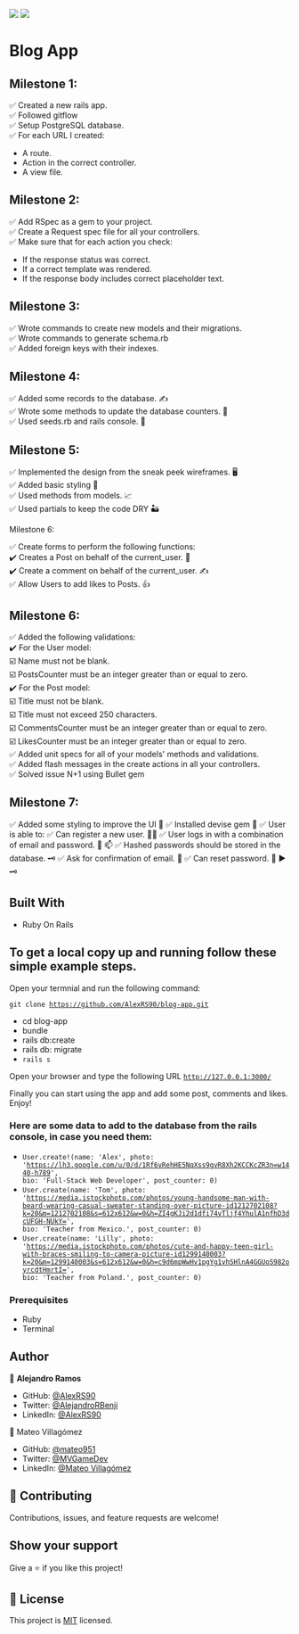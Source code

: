 ![](https://img.shields.io/badge/Microverse-blueviolet)
![](https://img.shields.io/badge/Ruby-red)

# Blog App

> 

## Milestone 1:

✅ Created a new rails app. <br>
✅ Followed gitflow <br>
✅ Setup PostgreSQL database. <br>
✅ For each URL I created: 
 - A route.
 - Action in the correct controller.
 - A view file.

## Milestone 2:

✅ Add RSpec as a gem to your project. <br>
✅ Create a Request spec file for all your controllers. <br>
✅ Make sure that for each action you check: <br>

 - If the response status was correct.
 - If a correct template was rendered.
 - If the response body includes correct placeholder text.

## Milestone 3:

✅ Wrote commands to create new models and their migrations. <br>
✅ Wrote commands to generate schema.rb <br>
✅ Added foreign keys with their indexes. <br>

## Milestone 4:

✅ Added some records to the database. ✍️ <br>
✅ Wrote some methods to update the database counters. 🔢 <br>
✅ Used seeds.rb and rails console. 🌱 <br>

## Milestone 5:

✅  Implemented the design from the sneak peek wireframes. 🖥️  <br>
✅  Added basic styling 🎨  <br>
✅  Used methods from models. 📈  <br>
✅  Used partials to keep the code DRY 🏜️  <br>

Milestone 6:

✅  Create forms to perform the following functions: <br>
      ✔️  Creates a Post on behalf of the current_user. 📄 <br>
      ✔️  Create a comment on behalf of the current_user. ✍️ <br>
✅  Allow Users to add likes to Posts. 👍 

## Milestone 6:

✅ Added the following validations:<br>
   ✔️ For the User model:<br>
     ☑️ Name must not be blank.<br>
     ☑️ PostsCounter must be an integer greater than or equal to zero.<br>
   ✔️ For the Post model:<br>
     ☑️ Title must not be blank.<br>
     ☑️ Title must not exceed 250 characters.<br>
     ☑️ CommentsCounter must be an integer greater than or equal to zero.<br>
     ☑️ LikesCounter must be an integer greater than or equal to zero.<br>
✅ Added unit specs for all of your models' methods and validations.<br>
✅ Added flash messages in the create actions in all your controllers.<br>
✅ Solved issue N+1 using Bullet gem<br>

## Milestone 7:

✅  Added some styling to improve the UI 🎨 
✅  Installed devise gem 💎 
✅  User is able to:
✅  Can register a new user. 🧑‍💻 
✅  User logs in with a combination of email and password. 🔑  📫 
✅  Hashed passwords should be stored in the database. 🗝️ 
✅  Ask for confirmation of email. 📩 
✅  Can reset password. 🔑  ▶️ 🗝️ 

## Built With

- Ruby On Rails

## To get a local copy up and running follow these simple example steps.

Open your termnial and run the following command:

<code>git clone https://github.com/AlexRS90/blog-app.git</code>
 - cd blog-app
 - bundle
 - rails db:create
 - rails db: migrate
 - <code>rails s</code> <br>

 Open your browser and type the following URL <code>http://127.0.0.1:3000/</code>

Finally you can start using the app and add some post, comments and likes.
Enjoy!

### Here are some data to add to the database from the rails console, in case you need them:

 - <code>User.create!(name: 'Alex', photo: 'https://lh3.google.com/u/0/d/1Rf6vRehHE5NqXss9gvR8Xh2KCCKcZR3n=w1440-h789', bio: 'Full-Stack Web Developer', post_counter: 0)</code> <br>
 - <code>User.create(name: 'Tom', photo: 'https://media.istockphoto.com/photos/young-handsome-man-with-beard-wearing-casual-sweater-standing-over-picture-id1212702108?k=20&m=1212702108&s=612x612&w=0&h=ZI4gKJi2d1dfi74yTljf4YhulA1nfhD3dcUFGH-NUkY=', bio: 'Teacher from Mexico.', post_counter: 0)</code> <br>
 - <code>User.create(name: 'Lilly', photo: 'https://media.istockphoto.com/photos/cute-and-happy-teen-girl-with-braces-smiling-to-camera-picture-id1299140003?k=20&m=1299140003&s=612x612&w=0&h=c9d6mpWwHv1pgYg1vhSHlnA4GGUoS982oyrcdtHmrtI=', bio: 'Teacher from Poland.', post_counter: 0)</code> <br>

### Prerequisites

- Ruby
- Terminal

## Author

👤 **Alejandro Ramos**

- GitHub: [@AlexRS90](https://github.com/AlexRS90)
- Twitter: [@AlejandroRBenji](https://twitter.com/AlejandroRBenji)
- LinkedIn: [@AlexRS90](https://www.linkedin.com/in/alexrs90/)


👤 Mateo Villagómez<br>
- GitHub: [@mateo951](https://github.com/mateo951)<br>
- Twitter: [@MVGameDev](https://twitter.com/MVGameDev)<br>
- LinkedIn: [@Mateo Villagómez](https://www.linkedin.com/in/mateo-villagómez/)<br>

## 🤝 Contributing

Contributions, issues, and feature requests are welcome!


## Show your support

Give a ⭐️ if you like this project!

## 📝 License

This project is [MIT](./MIT.md) licensed.